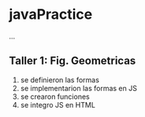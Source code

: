 # javaPractice

...
## Taller 1: Fig. Geometricas

1. se definieron las formas
2. se implementarion las formas en JS
3. se crearon funciones
4. se integro JS en HTML